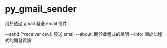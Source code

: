 # py_gmail_sender
用於透過 gmail 發送 email 信件

--send [*receiver csv]: 發送 email
--about: 關於此程式的說明
--info: 關於此程式的開發資訊